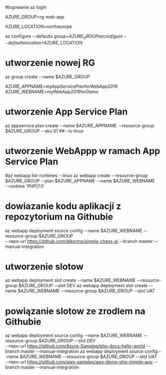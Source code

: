 #logowanie
az login

AZURE_GROUP=rg-web-app

AZURE_LOCATION=northeurope



az configure --defaults group=$AZURE_GROUP
az configure --defaults location=$AZURE_LOCATION


# utworzenie nowej RG

az group create --name $AZURE_GROUP 


AZURE_APPNAME=myAppServicePlanforWebApp2019
AZURE_WEBNAME=myWebApp2019forDemo

# utworzenie App Service Plan
az appservice plan create --name $AZURE_APPNAME --resource-group  $AZURE_GROUP --sku S1 ##--is-linux
# utworzenie WebAppp w ramach App Service Plan

#az webapp list-runtimes --linux
az webapp create --resource-group $AZURE_GROUP --plan $AZURE_APPNAME --name $AZURE_WEBNAME \
  --runtime 'PHP|7.0' 
  
# dowiazanie kodu aplikacji z repozytorium na Githubie

az webapp deployment source config --name $AZURE_WEBNAME --resource-group $AZURE_GROUP \
  --repo-url https://github.com/djkormo/simple-chess-ai --branch master --manual-integration


# utworzenie slotow
az webapp deployment slot create --name $AZURE_WEBNAME --resource-group $AZURE_GROUP --slot DEV
az webapp deployment slot create --name $AZURE_WEBNAME --resource-group $AZURE_GROUP --slot UAT



# powiązanie slotow  ze zrodlem  na Githubie
az webapp deployment source config --name $AZURE_WEBNAME --resource-group $AZURE_GROUP --slot DEV \
--repo-url https://github.com/Azure-Samples/php-docs-hello-world --branch master --manual-integration
az webapp deployment source config --name $AZURE_WEBNAME --resource-group $AZURE_GROUP --slot UAT \
--repo-url https://github.com/aws-samples/aws-demo-php-simple-app --branch master --manual-integration





